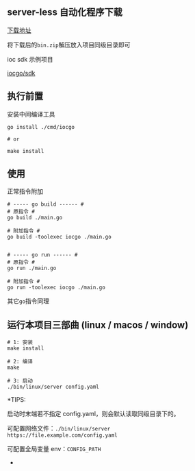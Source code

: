## server-less 自动化程序下载

[下载地址](https://github.com/bincooo/chatgpt-adapter/tree/hel)

将下载后的`bin.zip`解压放入项目同级目录即可

ioc sdk 示例项目

[iocgo/sdk](https://www.github.com/iocgo/sdk)

## 执行前置

安装中间编译工具

```shell
go install ./cmd/iocgo

# or 

make install
```

## 使用

正常指令附加

```shell
# ----- go build ------ #
# 原指令 #
go build ./main.go

# 附加指令 #
go build -toolexec iocgo ./main.go


# ----- go run ------ #
# 原指令 #
go run ./main.go

# 附加指令 #
go run -toolexec iocgo ./main.go
```

其它`go`指令同理

## 运行本项目三部曲 (linux / macos / window)

```shell
# 1: 安装
make install

# 2: 编译
make

# 3: 启动
./bin/linux/server config.yaml
```

*TIPS: 

启动时末端若不指定 config.yaml，则会默认读取同级目录下的。

可配置网络文件：``./bin/linux/server https://file.example.com/config.yaml``

可配置全局变量 env：`CONFIG_PATH`

*
